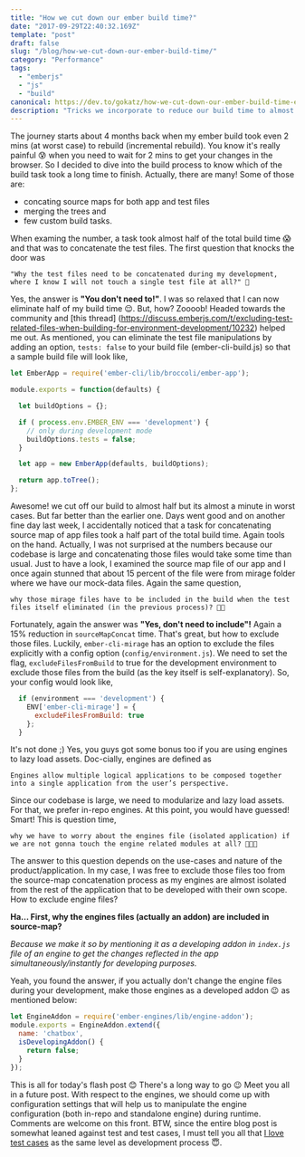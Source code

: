 ```yaml
---
title: "How we cut down our ember build time?"
date: "2017-09-29T22:40:32.169Z"
template: "post"
draft: false
slug: "/blog/how-we-cut-down-our-ember-build-time/"
category: "Performance"
tags:
  - "emberjs"
  - "js"
  - "build"
canonical: https://dev.to/gokatz/how-we-cut-down-our-ember-build-time-ehh
description: "Tricks we incorporate to reduce our build time to almost half"
---
```


The journey starts about 4 months back when my ember build took even 2 mins (at worst case) to rebuild (incremental rebuild). You know it's really painful 😰 when you need to wait for 2 mins to get your changes in the browser. So I decided to dive into the build process to know which of the build task took a long time to finish. Actually, there are many! Some of those are:
- concating source maps for both app and test files
- merging the trees and
- few custom build tasks.

When examing the number, a task took almost half of the total build time 😱 and that was to concatenate the test files. The first question that knocks the door was 

`"Why the test files need to be concatenated during my development, where I know I will not touch a single test file at all?" 🤔`

Yes, the answer is **"You don't need to!"**. I was so relaxed that I can now eliminate half of my build time 😌. But, how? Zoooob! Headed towards the community and [this thread] (https://discuss.emberjs.com/t/excluding-test-related-files-when-building-for-environment-development/10232) helped me out. As mentioned, you can eliminate the test file manipulations by adding an option, `tests: false` to your build file (ember-cli-build.js) so that a sample build file will look like, 

```js
let EmberApp = require('ember-cli/lib/broccoli/ember-app');

module.exports = function(defaults) {

  let buildOptions = {};

  if ( process.env.EMBER_ENV === 'development') {
    // only during development mode
    buildOptions.tests = false;
  }

  let app = new EmberApp(defaults, buildOptions);

  return app.toTree();
};
```

Awesome! we cut off our build to almost half but its almost a minute in worst cases. But far better than the earlier one. Days went good and on another fine day last week, I accidentally noticed that a task for concatenating source map of app files took a half part of the total build time. Again tools on the hand. Actually, I was not surprised at the numbers because our codebase is large and concatenating those files would take some time than usual. Just to have a look, I examined the source map file of our app and I once again stunned that about 15 percent of the file were from mirage folder where we have our mock-data files. Again the same question,

`why those mirage files have to be included in the build when the test files itself eliminated (in the previous process)? 🤔🤔`

Fortunately, again the answer was **"Yes, don't need to include"!** Again a 15% reduction in `sourceMapConcat` time. That's great, but how to exclude those files. Luckily, `ember-cli-mirage` has an option to exclude the files explicitly with a config option (`config/environment.js`). We need to set the flag, `excludeFilesFromBuild` to true for the development environment to exclude those files from the build (as the key itself is self-explanatory). So, your config would look like, 

```js
  if (environment === 'development') {
    ENV['ember-cli-mirage'] = {
      excludeFilesFromBuild: true
    };
  }
```

It's not done ;) Yes, you guys got some bonus too if you are using engines to lazy load assets. Doc-cially, engines are defined as 

`Engines allow multiple logical applications to be composed together into a single application from the user’s perspective.`

Since our codebase is large, we need to modularize and lazy load assets. For that, we prefer in-repo engines. At this point, you would have guessed! Smart! This is question time,

`why we have to worry about the engines file (isolated application) if we are not gonna touch the engine related modules at all? 🤔🤔🤔`

The answer to this question depends on the use-cases and nature of the product/application. In my case, I was free to exclude those files too from the source-map concatenation process as my engines are almost isolated from the rest of the application that to be developed with their own scope. How to exclude engine files? 

**Ha... First, why the engines files (actually an addon) are included in source-map?**

_Because we make it so by mentioning it as a developing addon in `index.js` file of an engine to get the changes reflected in the app simultaneously/instantly for developing purposes._

Yeah, you found the answer, if you actually don't change the engine files during your development, make those engines as a developed addon 😉 as mentioned below:

```js
let EngineAddon = require('ember-engines/lib/engine-addon');
module.exports = EngineAddon.extend({
  name: 'chatbox',
  isDevelopingAddon() {
    return false;
  }
});
```

This is all for today's flash post 😊 There's a long way to go 😉 Meet you all in a future post. With respect to the engines, we should come up with configuration settings that will help us to manipulate the engine configuration (both in-repo and standalone engine) during runtime. Comments are welcome on this front. BTW, since the entire blog post is somewhat leaned against test and test cases, I must tell you all that [I love test cases](https://dev.to/gokatz/why-the-hell-i-need-a-test-case) as the same level as development process 😇.